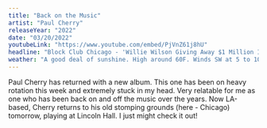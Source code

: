 ```yaml
---
title: "Back on the Music"
artist: "Paul Cherry"
releaseYear: "2022"
date: "03/20/2022"
youtubeLink: "https://www.youtube.com/embed/PjVnZ61j8hU"
headline: "Block Club Chicago - 'Willie Wilson Giving Away $1 Million In Free Gas Next Week In Chicago'"
weather: "A good deal of sunshine. High around 60F. Winds SW at 5 to 10 mph."
---
```


Paul Cherry has returned with a new album. This one has been on heavy rotation this week and extremely stuck in my head. Very relatable for me as one who has been back on and off the music over the years. Now LA-based, Cherry returns to his old stomping grounds (here - Chicago) tomorrow, playing at Lincoln Hall. I just might check it out!
